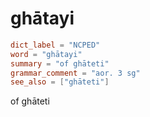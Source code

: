 # ghātayi

``` toml
dict_label = "NCPED"
word = "ghātayi"
summary = "of ghāteti"
grammar_comment = "aor. 3 sg"
see_also = ["ghāteti"]
```

of ghāteti

